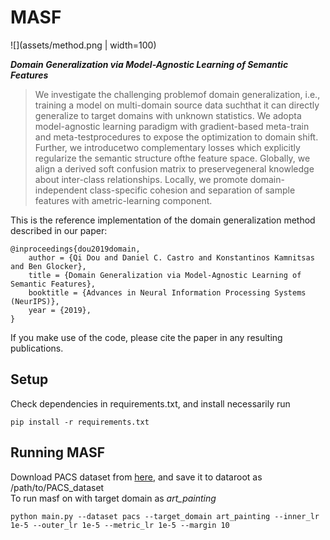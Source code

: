 # MASF

![](assets/method.png | width=100)

**_Domain Generalization via Model-Agnostic Learning of Semantic Features_**

> We investigate the challenging problemof domain generalization, i.e., training a model on multi-domain source data suchthat it can directly generalize to target domains with unknown statistics. We adopta model-agnostic learning paradigm with gradient-based meta-train and meta-testprocedures to expose the optimization to domain shift. Further, we introducetwo complementary losses which explicitly regularize the semantic structure ofthe feature space. Globally, we align a derived soft confusion matrix to preservegeneral knowledge about inter-class relationships. Locally, we promote domain-independent  class-specific  cohesion and separation of sample features with ametric-learning component. 


This is the reference implementation of the domain generalization method described in our paper:
```
@inproceedings{dou2019domain,
    author = {Qi Dou and Daniel C. Castro and Konstantinos Kamnitsas and Ben Glocker},
    title = {Domain Generalization via Model-Agnostic Learning of Semantic Features},
    booktitle = {Advances in Neural Information Processing Systems (NeurIPS)},
    year = {2019},
}
```

If you make use of the code, please cite the paper in any resulting publications.

## Setup
Check dependencies in requirements.txt, and install necessarily run
```
pip install -r requirements.txt
```

## Running MASF
Download PACS dataset from [here](http://www.eecs.qmul.ac.uk/~dl307/project_iccv2017), and save it to dataroot as /path/to/PACS_dataset <br>
To run masf on with target domain as _art_painting_

```
python main.py --dataset pacs --target_domain art_painting --inner_lr 1e-5 --outer_lr 1e-5 --metric_lr 1e-5 --margin 10
```



